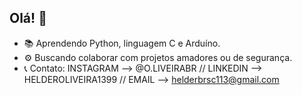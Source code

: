 ## Olá! 👋



- 📚 Aprendendo Python, linguagem C e Arduíno. 
- ⚙️ Buscando colaborar com projetos amadores ou de segurança. 
- 📞 Contato: INSTAGRAM --> @O.LIVEIRABR // LINKEDIN --> HELDEROLIVEIRA1399 // EMAIL --> helderbrsc113@gmail.com 
